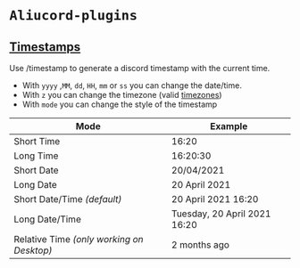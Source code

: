 # `Aliucord-plugins`

## [Timestamps](https://github.com/MrAn0nym/timestamps/blob/builds/Timestamps.zip)
 Use /timestamp to generate a discord timestamp with the current time.
 - With `yyyy` ,`MM`, `dd`, `HH`, `mm` or `ss` you can change the date/time.
 - With `z` you can change the timezone (valid [timezones](https://github.com/MrAn0nym/timestamps/blob/main/timezones.md))
 - With `mode` you can change the style of the timestamp

| Mode                                      | Example                      |
|-------------------------------------------|------------------------------|
| Short Time                                | 16:20                        |
| Long Time                                 | 16:20:30                     |
| Short Date                                | 20/04/2021                   |
| Long Date                                 | 20 April 2021                |
| Short Date/Time *(default)*               | 20 April 2021 16:20          |
| Long Date/Time                            | Tuesday, 20 April 2021 16:20 |
| Relative Time *(only working on Desktop)* | 2 months ago                 |
